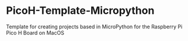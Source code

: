 # PicoH-Template-Micropython
Template for creating projects based in MicroPython for the Raspberry Pi Pico H Board on MacOS
